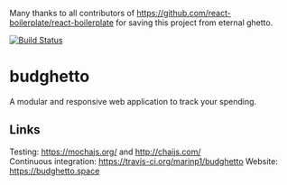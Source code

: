 Many thanks to all contributors of https://github.com/react-boilerplate/react-boilerplate for saving this project from eternal ghetto.

[![Build Status](https://travis-ci.org/marinp1/budghetto.svg?branch=master)](https://travis-ci.org/marinp1/budghetto)

# budghetto
A modular and responsive web application to track your spending.

## Links
Testing: https://mochajs.org/ and http://chaijs.com/  
Continuous integration: https://travis-ci.org/marinp1/budghetto
Website: https://budghetto.space

